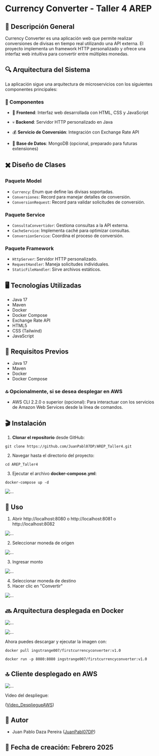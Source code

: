 # Currency Converter - Taller 4 AREP

## 📌 Descripción General

Currency Converter es una aplicación web que permite realizar conversiones de divisas en tiempo real utilizando una API externa. El proyecto implementa un framework HTTP personalizado y ofrece una interfaz web intuitiva para convertir entre múltiples monedas.

## 🔍 Arquitectura del Sistema

La aplicación sigue una arquitectura de microservicios con los siguientes componentes principales:

### 🔨 Componentes

- 👀 **Frontend**: Interfaz web desarrollada con HTML, CSS y JavaScript

- 💀 **Backend**: Servidor HTTP personalizado en Java

- 💰 **Servicio de Conversión**: Integración con Exchange Rate API

- 🛒 **Base de Datos**: MongoDB (opcional, preparado para futuras extensiones)

## ✖️ Diseño de Clases

### Paquete Model

- `Currency`: Enum que define las divisas soportadas.
- `Conversiones`: Record para manejar detalles de conversión.
- `ConversionRequest`: Record para validar solicitudes de conversión.

### Paquete Service

- `ConsultaConvertidor`: Gestiona consultas a la API externa.
- `CacheService`: Implementa caché para optimizar consultas.
- `ConversionService`: Coordina el proceso de conversión.

### Paquete Framework

- `HttpServer`: Servidor HTTP personalizado.
- `RequestHandler`: Maneja solicitudes individuales.
- `StaticFileHandler`: Sirve archivos estáticos.

## 🖥️ Tecnologías Utilizadas

- Java 17
- Maven
- Docker
- Docker Compose
- Exchange Rate API
- HTML5
- CSS (Tailwind)
- JavaScript

## 🧷 Requisitos Previos

- Java 17
- Maven
- Docker
- Docker Compose

### 🔝 Opcionalmente, si se desea desplegar en AWS

- AWS CLI 2.2.0 o superior (opcional): Para interactuar con los servicios de Amazon Web Services desde la línea de comandos.

## 🎬 Instalación 

1. **Clonar el repositorio** desde GitHub:

```git clone https://github.com/JuanPabl07DP/AREP_Taller4.git```

2. Navegar hasta el directorio del proyecto:

```cd AREP_Taller4```

3. Ejecutar el archivo **docker-compose.yml**:

```docker-compose up -d```

![...](img/img_4.png)

## 🚀 Uso

1. Abrir http://localhost:8080 o http://localhost:8081 o http://localhost:8082

![...](img/img.png)

2. Seleccionar moneda de origen 

![...](img/img_1.png)

3. Ingresar monto 

![...](img/img_2.png)

4. Seleccionar moneda de destino 
5. Hacer clic en "Convertir"

![...](img/img_3.png)

## 🔜 Arquitectura desplegada en Docker

![...](img/img_5.png)

![...](img/img_6.png)

Ahora puedes descargar y ejecutar la imagen con:

```docker pull ingstrange007/firstcurrencyconverter:v1.0```

```docker run -p 8080:8080 ingstrange007/firstcurrencyconverter:v1.0```


## 🔝 Cliente desplegado en AWS

![...](img/img_7.png)

Video del despliegue:

([Video_DespliegueAWS](./img/VideoFuncionamientoNubeAWS.mp4))

## 📌 Autor

- Juan Pablo Daza Pereira ([JuanPabl07DP](https://github.com/JuanPabl07DP))

## 📅 **Fecha de creación: Febrero 2025**

